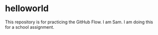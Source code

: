 # helloworld
This repository is for practicing the GitHub Flow.
I am Sam. I am doing this for a school assignment.
